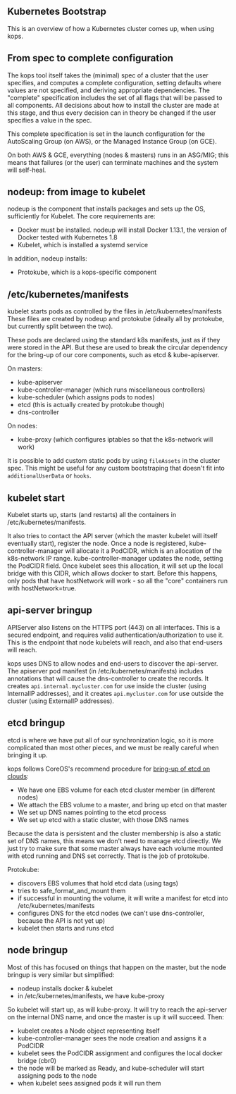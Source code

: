## Kubernetes Bootstrap

This is an overview of how a Kubernetes cluster comes up, when using kops.

## From spec to complete configuration

The kops tool itself takes the (minimal) spec of a cluster that the user specifies,
and computes a complete configuration, setting defaults where values are not specified,
and deriving appropriate dependencies.  The "complete" specification includes the set
of all flags that will be passed to all components.  All decisions about how to install the
cluster are made at this stage, and thus every decision can in theory be changed if the user
specifies a value in the spec.

This complete specification is set in the launch configuration for the AutoScaling Group (on AWS),
or the Managed Instance Group (on GCE).

On both AWS & GCE, everything (nodes & masters) runs in an ASG/MIG; this means that failures
(or the user) can terminate machines and the system will self-heal.

## nodeup: from image to kubelet

nodeup is the component that installs packages and sets up the OS, sufficiently for
Kubelet.  The core requirements are:

* Docker must be installed.  nodeup will install Docker 1.13.1, the version of Docker tested with Kubernetes 1.8
* Kubelet, which is installed a systemd service

In addition, nodeup installs:

* Protokube, which is a kops-specific component

## /etc/kubernetes/manifests

kubelet starts pods as controlled by the files in /etc/kubernetes/manifests  These files are created
by nodeup and protokube (ideally all by protokube, but currently split between the two).

These pods are declared using the standard k8s manifests, just as if they were stored in the API.
But these are used to break the circular dependency for the bring-up of our core components, such
as etcd & kube-apiserver.

On masters:

* kube-apiserver
* kube-controller-manager (which runs miscellaneous controllers)
* kube-scheduler (which assigns pods to nodes)
* etcd (this is actually created by protokube though)
* dns-controller

On nodes:

* kube-proxy (which configures iptables so that the k8s-network will work)

It is possible to add custom static pods by using `fileAssets` in the
cluster spec. This might be useful for any custom bootstraping that
doesn't fit into `additionalUserData` or `hooks`.

## kubelet start

Kubelet starts up, starts (and restarts) all the containers in /etc/kubernetes/manifests.

It also tries to contact the API server (which the master kubelet will itself eventually start),
register the node.  Once a node is registered, kube-controller-manager will allocate it a PodCIDR,
which is an allocation of the k8s-network IP range.  kube-controller-manager updates the node, setting
the PodCIDR field.  Once kubelet sees this allocation, it will set up the
local bridge with this CIDR, which allows docker to start.  Before this happens, only pods
that have hostNetwork will work - so all the "core" containers run with hostNetwork=true.

## api-server bringup

APIServer also listens on the HTTPS port (443) on all interfaces.  This is a secured endpoint,
and requires valid authentication/authorization to use it.  This is the endpoint that node kubelets
will reach, and also that end-users will reach.

kops uses DNS to allow nodes and end-users to discover the api-server.  The apiserver pod manifest (in
 /etc/kubernetes/manifests) includes annotations that will cause the dns-controller to create the
 records.  It creates `api.internal.mycluster.com` for use inside the cluster (using InternalIP addresses),
 and it creates `api.mycluster.com` for use outside the cluster (using ExternalIP addresses).

## etcd bringup

etcd is where we have put all of our synchronization logic, so it is more complicated than most other pieces,
and we must be really careful when bringing it up.

kops follows CoreOS's recommend procedure for [bring-up of etcd on clouds](https://github.com/coreos/etcd/issues/5418):

* We have one EBS volume for each etcd cluster member (in different nodes)
* We attach the EBS volume to a master, and bring up etcd on that master
* We set up DNS names pointing to the etcd process
* We set up etcd with a static cluster, with those DNS names

Because the data is persistent and the cluster membership is also a static set of DNS names, this
means we don't need to manage etcd directly.  We just try to make sure that some master always have
each volume mounted with etcd running and DNS set correctly.  That is the job of protokube.

Protokube:

* discovers EBS volumes that hold etcd data (using tags)
* tries to safe_format_and_mount them
* if successful in mounting the volume, it will write a manifest for etcd into /etc/kubernetes/manifests
* configures DNS for the etcd nodes (we can't use dns-controller, because the API is not yet up)
* kubelet then starts and runs etcd

## node bringup

Most of this has focused on things that happen on the master, but the node bringup is very similar but simplified:

* nodeup installs docker & kubelet
* in /etc/kubernetes/manifests, we have kube-proxy

So kubelet will start up, as will kube-proxy.  It will try to reach the api-server on the internal DNS name,
and once the master is up it will succeed.  Then:

* kubelet creates a Node object representing itself
* kube-controller-manager sees the node creation and assigns it a PodCIDR
* kubelet sees the PodCIDR assignment and configures the local docker bridge (cbr0)
* the node will be marked as Ready, and kube-scheduler will start assigning pods to the node
* when kubelet sees assigned pods it will run them
